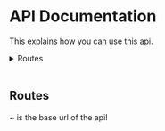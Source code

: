 # API Documentation

This explains how you can use this api.

<details>
<summary>Routes</summary>  
 
</details>

<br>

<a name="routes">

## Routes
~ is the base url of the api!

</a>